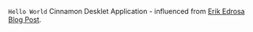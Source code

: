 `Hello World` Cinnamon Desklet Application - influenced from [Erik Edrosa Blog Post](http://www.erikedrosa.com/2014/12/31/hello-world-desklet-tutorial.html).
